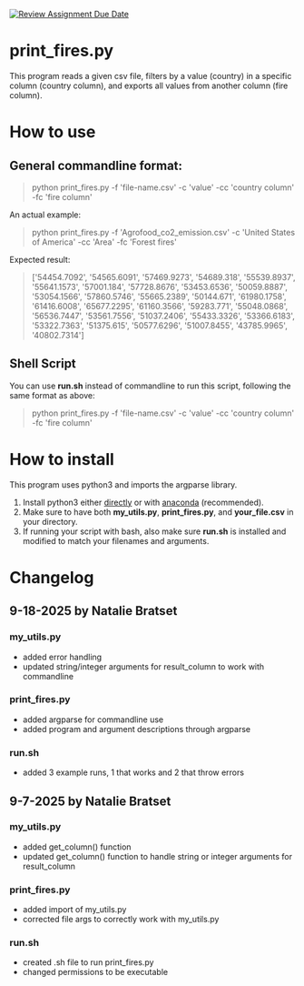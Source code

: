 [![Review Assignment Due Date](https://classroom.github.com/assets/deadline-readme-button-22041afd0340ce965d47ae6ef1cefeee28c7c493a6346c4f15d667ab976d596c.svg)](https://classroom.github.com/a/_G_SdF8U)
# print_fires.py
This program reads a given csv file, filters by a value (country) in a specific column (country column), and exports all values from another column (fire column).

# How to use
## General commandline format:
> python print_fires.py -f 'file-name.csv' -c 'value' -cc 'country column' -fc 'fire column'

An actual example:
> python print_fires.py -f 'Agrofood_co2_emission.csv' -c 'United States of America' -cc 'Area' -fc 'Forest fires'

Expected result:
> ['54454.7092', '54565.6091', '57469.9273', '54689.318', '55539.8937', '55641.1573', '57001.184', '57728.8676', '53453.6536', '50059.8887', '53054.1566', '57860.5746', '55665.2389', '50144.671', '61980.1758', '61416.6008', '65677.2295', '61160.3566', '59283.771', '55048.0868', '56536.7447', '53561.7556', '51037.2406', '55433.3326', '53366.6183', '53322.7363', '51375.615', '50577.6296', '51007.8455', '43785.9965', '40802.7314']

## Shell Script
You can use **run.sh** instead of commandline to run this script, following the same format as above:
> python print_fires.py -f 'file-name.csv' -c 'value' -cc 'country column' -fc 'fire column'

# How to install
This program uses python3 and imports the argparse library. 
1. Install python3 either [directly](https://www.python.org/downloads/) or with [anaconda](https://www.anaconda.com/download) (recommended).
2. Make sure to have both **my_utils.py**, **print_fires.py**, and **your_file.csv** in your directory. 
3. If running your script with bash, also make sure **run.sh** is installed and modified to match your filenames and arguments.

# Changelog
## 9-18-2025 by Natalie Bratset
### my_utils.py
- added error handling
- updated string/integer arguments for result_column to work with commandline

### print_fires.py
- added argparse for commandline use
- added program and argument descriptions through argparse

### run.sh
- added 3 example runs, 1 that works and 2 that throw errors

## 9-7-2025 by Natalie Bratset
### my_utils.py
- added get_column() function
- updated get_column() function to handle string or integer arguments for result_column

### print_fires.py
- added import of my_utils.py
- corrected file args to correctly work with my_utils.py

### run.sh
- created .sh file to run print_fires.py
- changed permissions to be executable